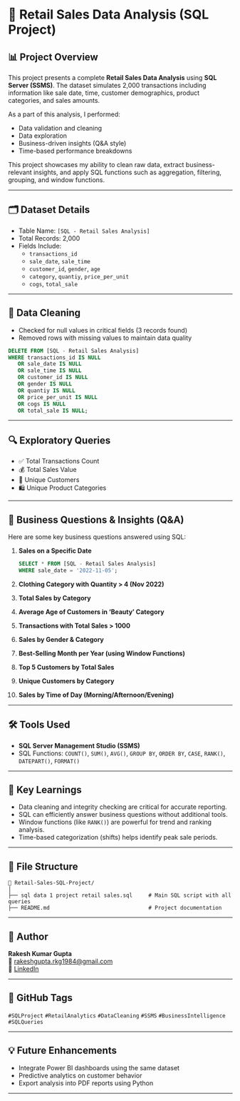 
# 🛒 Retail Sales Data Analysis (SQL Project)

## 📊 Project Overview

This project presents a complete **Retail Sales Data Analysis** using **SQL Server (SSMS)**. The dataset simulates 2,000 transactions including information like sale date, time, customer demographics, product categories, and sales amounts.

As a part of this analysis, I performed:
- Data validation and cleaning
- Data exploration
- Business-driven insights (Q&A style)
- Time-based performance breakdowns

This project showcases my ability to clean raw data, extract business-relevant insights, and apply SQL functions such as aggregation, filtering, grouping, and window functions.

---

## 🗂️ Dataset Details

- Table Name: `[SQL - Retail Sales Analysis]`
- Total Records: 2,000
- Fields Include:
  - `transactions_id`
  - `sale_date`, `sale_time`
  - `customer_id`, `gender`, `age`
  - `category`, `quantiy`, `price_per_unit`
  - `cogs`, `total_sale`

---

## 🧹 Data Cleaning

- Checked for null values in critical fields (3 records found)
- Removed rows with missing values to maintain data quality

```sql
DELETE FROM [SQL - Retail Sales Analysis]
WHERE transactions_id IS NULL 
   OR sale_date IS NULL 
   OR sale_time IS NULL 
   OR customer_id IS NULL 
   OR gender IS NULL 
   OR quantiy IS NULL 
   OR price_per_unit IS NULL 
   OR cogs IS NULL 
   OR total_sale IS NULL;
```

---

## 🔍 Exploratory Queries

- ✅ Total Transactions Count  
- 💰 Total Sales Value  
- 👥 Unique Customers  
- 🛍️ Unique Product Categories  

---

## 💼 Business Questions & Insights (Q&A)

Here are some key business questions answered using SQL:

1. **Sales on a Specific Date**
   ```sql
   SELECT * FROM [SQL - Retail Sales Analysis]
   WHERE sale_date = '2022-11-05';
   ```

2. **Clothing Category with Quantity > 4 (Nov 2022)**
3. **Total Sales by Category**
4. **Average Age of Customers in ‘Beauty’ Category**
5. **Transactions with Total Sales > 1000**
6. **Sales by Gender & Category**
7. **Best-Selling Month per Year (using Window Functions)**
8. **Top 5 Customers by Total Sales**
9. **Unique Customers by Category**
10. **Sales by Time of Day (Morning/Afternoon/Evening)**

---

## 🛠️ Tools Used

- **SQL Server Management Studio (SSMS)**
- SQL Functions: `COUNT()`, `SUM()`, `AVG()`, `GROUP BY`, `ORDER BY`, `CASE`, `RANK()`, `DATEPART()`, `FORMAT()`

---

## 📌 Key Learnings

- Data cleaning and integrity checking are critical for accurate reporting.
- SQL can efficiently answer business questions without additional tools.
- Window functions (like `RANK()`) are powerful for trend and ranking analysis.
- Time-based categorization (shifts) helps identify peak sale periods.

---

## 📂 File Structure

```
📁 Retail-Sales-SQL-Project/
│
├── sql data 1 project retail sales.sql     # Main SQL script with all queries
├── README.md                               # Project documentation
```

---

## 🙌 Author

**Rakesh Kumar Gupta**  
📧 rakeshgupta.rkg1984@gmail.com  
🔗 [LinkedIn](https://www.linkedin.com/in/rakesh-kr-gupta)

---

## 📌 GitHub Tags

`#SQLProject` `#RetailAnalytics` `#DataCleaning` `#SSMS` `#BusinessIntelligence` `#SQLQueries`

---

## 💡 Future Enhancements

- Integrate Power BI dashboards using the same dataset
- Predictive analytics on customer behavior
- Export analysis into PDF reports using Python

---

